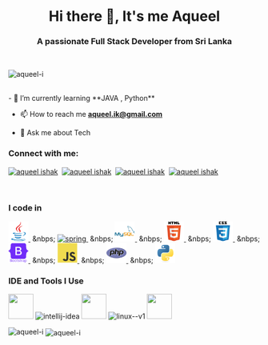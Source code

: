 <h1 align="center">Hi there 👋, It's me Aqueel</h1>
<h3 align="center">A passionate Full Stack Developer from Sri Lanka</h3>
<br>
<p align="left"> <img src="https://komarev.com/ghpvc/?username=aqueel-i&label=Profile%20views&color=0e75b6&style=flat" alt="aqueel-i" /> </p>
<br>
- 🌱 I’m currently learning **JAVA , Python**

- 📫 How to reach me **aqueel.ik@gmail.com**

- 💬 Ask me about Tech

<h3 align="left">Connect with me:</h3>
<p align="left">
<a href="https://linkedin.com/in/aqueel ishak" target="blank"><img align="center" src="https://raw.githubusercontent.com/rahuldkjain/github-profile-readme-generator/master/src/images/icons/Social/linked-in-alt.svg" alt="aqueel ishak" height="30" width="40" /></a>&nbsp;
<a href="https://fb.com/aqueel ishak" target="blank"><img align="center" src="https://raw.githubusercontent.com/rahuldkjain/github-profile-readme-generator/master/src/images/icons/Social/facebook.svg" alt="aqueel ishak" height="30" width="40" /></a>&nbsp;
<a href="https://instagram.com/aqueel ishak" target="blank"><img align="center" src="https://raw.githubusercontent.com/rahuldkjain/github-profile-readme-generator/master/src/images/icons/Social/instagram.svg" alt="aqueel ishak" height="30" width="40" /></a>&nbsp;
<a href="https://stackoverflow.com/users/aqueel ishak" target="blank"><img align="center" src="https://raw.githubusercontent.com/rahuldkjain/github-profile-readme-generator/master/src/images/icons/Social/stack-overflow.svg" alt="aqueel ishak" height="30" width="40" /></a>
</p>
<br>
<h3 align="left">I code in</h3>
<p align="left"> 
<a href="https://www.java.com" target="_blank" rel="noreferrer"> <img src="https://raw.githubusercontent.com/devicons/devicon/master/icons/java/java-original.svg" alt="java" width="40" height="40"/> </a>&nbsp;&nbps; 
<a href="https://spring.io/" target="_blank" rel="noreferrer"> <img src="https://www.vectorlogo.zone/logos/springio/springio-icon.svg" alt="spring" width="40" height="40"/> </a>&nbsp;&nbps; 
<a href="https://www.mysql.com/" target="_blank" rel="noreferrer"> <img src="https://raw.githubusercontent.com/devicons/devicon/master/icons/mysql/mysql-original-wordmark.svg" alt="mysql" width="40" height="40"/> </a>&nbsp;&nbps;
<a href="https://www.w3.org/html/" target="_blank" rel="noreferrer"> <img src="https://raw.githubusercontent.com/devicons/devicon/master/icons/html5/html5-original-wordmark.svg" alt="html5" width="40" height="40"/> </a>&nbsp;&nbps; 
<a href="https://www.w3schools.com/css/" target="_blank" rel="noreferrer"> <img src="https://raw.githubusercontent.com/devicons/devicon/master/icons/css3/css3-original-wordmark.svg" alt="css3" width="40" height="40"/> </a>&nbsp;&nbps;
<a href="https://getbootstrap.com" target="_blank" rel="noreferrer"> <img src="https://raw.githubusercontent.com/devicons/devicon/master/icons/bootstrap/bootstrap-plain-wordmark.svg" alt="bootstrap" width="40" height="40"/> </a>&nbsp;&nbps;
<a href="https://developer.mozilla.org/en-US/docs/Web/JavaScript" target="_blank" rel="noreferrer"> <img src="https://raw.githubusercontent.com/devicons/devicon/master/icons/javascript/javascript-original.svg" alt="javascript" width="40" height="40"/> </a>&nbsp;&nbps;  
<a href="https://www.php.net" target="_blank" rel="noreferrer"> <img src="https://raw.githubusercontent.com/devicons/devicon/master/icons/php/php-original.svg" alt="php" width="40" height="40"/> </a>&nbsp;&nbps; 
<a href="https://www.python.org" target="_blank" rel="noreferrer"> <img src="https://raw.githubusercontent.com/devicons/devicon/master/icons/python/python-original.svg" alt="python" width="40" height="40"/> </a> </p>

<h3 align="left">IDE and Tools I Use</h3>
<p align="left"> 
<img height="50" width="50" src="https://img.icons8.com/color/48/000000/visual-studio-code-2019.png"/> 
<img width="50" height="50" src="https://img.icons8.com/color/48/intellij-idea.png" alt="intellij-idea"/> 
<img height="50" width="50" src="https://img.icons8.com/color/50/000000/git.png"/> 
<img width="50" height="50" src="https://img.icons8.com/color/48/linux--v1.png" alt="linux--v1"/> 
<img height="50" width="50" src="https://img.icons8.com/doodle/48/000000/adobe-photoshop.png"/> </p>

<p><img align="left" src="https://github-readme-stats.vercel.app/api/top-langs?username=aqueel-i&show_icons=true&locale=en&layout=compact" alt="aqueel-i" /></p>

<p>&nbsp;<img align="center" src="https://github-readme-stats.vercel.app/api?username=aqueel-i&show_icons=true&locale=en" alt="aqueel-i" /></p>
